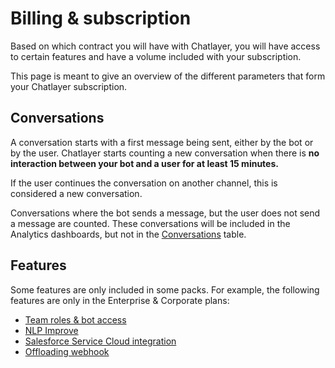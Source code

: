 # Billing & subscription

Based on which contract you will have with Chatlayer, you will have access to certain features and have a volume included with your subscription.

This page is meant to give an overview of the different parameters that form your Chatlayer subscription.

## Conversations

A conversation starts with a first message being sent, either by the bot or by the user. Chatlayer starts counting a new conversation when there is **no interaction between your bot and a user for at least 15 minutes.**

If the user continues the conversation on another channel, this is considered a new conversation.

Conversations where the bot sends a message, but the user does not send a message are counted. These conversations will be included in the Analytics dashboards, but not in the [Conversations](../bot-answers/user-messages.md) table.

## Features

Some features are only included in some packs. For example, the following features are only in the Enterprise & Corporate plans:

* [Team roles & bot access](../organization-management/user-management/)
* [NLP Improve](../understanding-users/natural-language-processing-nlp/nlp-dashboard-and-nlp-improve.md)
* [Salesforce Service Cloud integration](../integrations/human-offloading-live-chat/salesforce-service-cloud.md)
* [Offloading webhook](../integrations/human-offloading-live-chat/offloading-webhook.md)

